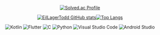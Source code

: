 <div align="center">
  
[![Solved.ac Profile](http://mazassumnida.wtf/api/v2/generate_badge?boj=hariose)](https://solved.ac/hariose/)

  
[![EilLagerTodd GitHub stats](https://github-readme-stats.vercel.app/api?username=EilLagerTodd)](https://github.com/anuraghazra/github-readme-stats)[![Top Langs](https://github-readme-stats.vercel.app/api/top-langs/?username=hariose&layout=compact&theme=tokyonight&langs_count=6)](https://github.com/anuraghazra/github-readme-stats)

  
![Kotlin](https://img.shields.io/badge/Kotlin-7F52FF.svg?&style=for-the-badge&logo=Kotlin&logoColor=white)
![Flutter](https://img.shields.io/badge/Flutter-02569B.svg?&style=for-the-badge&logo=Flutter&logoColor=white)
![C](https://img.shields.io/badge/C-A8B9CC.svg?&style=for-the-badge&logo=C&logoColor=white)
![Python](https://img.shields.io/badge/Python-3776AB.svg?&style=for-the-badge&logo=Python&logoColor=white)
![Visual Studio Code](https://img.shields.io/badge/Visual%20Studio%20Code-007ACC.svg?&style=for-the-badge&logo=Visual%20Studio%20Code&logoColor=white)
![Android Studio](https://img.shields.io/badge/Android%20Studio-3DDC84.svg?&style=for-the-badge&logo=Android%20Studio&logoColor=white)
  
</div>
